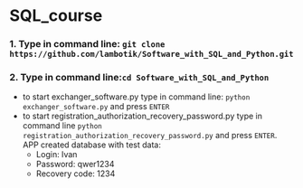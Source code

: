# SQL_course
### 1. Type in command line: ```git clone https://github.com/lambotik/Software_with_SQL_and_Python.git```
### 2. Type in command line:```cd Software_with_SQL_and_Python```
- to start exchanger_software.py type in command line: ```python exchanger_software.py``` and press ```ENTER```
- to start registration_authorization_recovery_password.py type in command line ```python registration_authorization_recovery_password.py``` and press ```ENTER```.
  APP created database with test data:
  - Login: Ivan
  - Password: qwer1234
  - Recovery code: 1234

